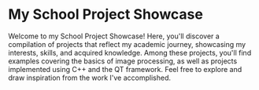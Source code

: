 # My School Project Showcase

Welcome to my School Project Showcase! Here, you'll discover a compilation of projects that reflect my academic journey, showcasing my interests, skills, and acquired knowledge. Among these projects, you'll find examples covering the basics of image processing, as well as projects implemented using C++ and the QT framework. Feel free to explore and draw inspiration from the work I've accomplished.